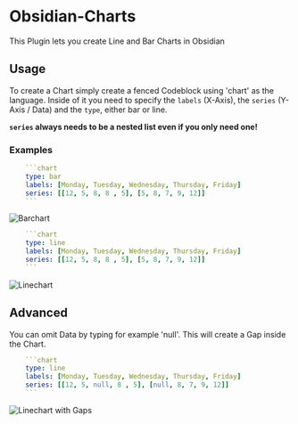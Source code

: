 # Obsidian-Charts

This Plugin lets you create Line and Bar Charts in Obsidian

## Usage

To create a Chart simply create a fenced Codeblock using 'chart' as the language. Inside of it you need to specify the `labels` (X-Axis), the `series` (Y-Axis / Data) and the `type`, either bar or line.

**`series` always needs to be a nested list even if you only need one!**

### Examples

```yaml
    ```chart
    type: bar
    labels: [Monday, Tuesday, Wednesday, Thursday, Friday]
    series: [[12, 5, 8, 8 , 5], [5, 8, 7, 9, 12]]
    ```
```
![Barchart](https://raw.githubusercontent.com/phibr0/obsidian-charts/master/images/barChart.png)

```yaml
    ```chart
    type: line
    labels: [Monday, Tuesday, Wednesday, Thursday, Friday]
    series: [[12, 5, 8, 8 , 5], [5, 8, 7, 9, 12]]
    ```
```
![Linechart](https://raw.githubusercontent.com/phibr0/obsidian-charts/master/images/lineChart.png)
## Advanced

You can omit Data by typing for example 'null'. This will create a Gap inside the Chart.
```yaml
    ```chart
    type: line
    labels: [Monday, Tuesday, Wednesday, Thursday, Friday]
    series: [[12, 5, null, 8 , 5], [null, 8, 7, 9, 12]]
    ```
```

![Linechart with Gaps](https://raw.githubusercontent.com/phibr0/obsidian-charts/master/images/lineChartGap.png)